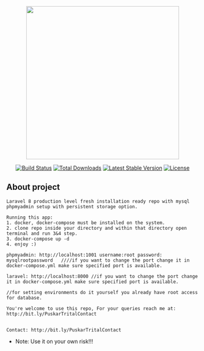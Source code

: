 <p align="center"><a href="https://laravel.com" target="_blank"><img src="https://raw.githubusercontent.com/laravel/art/master/logo-lockup/5%20SVG/2%20CMYK/1%20Full%20Color/laravel-logolockup-cmyk-red.svg" width="400"></a></p>

<p align="center">
<a href="https://travis-ci.org/laravel/framework"><img src="https://travis-ci.org/laravel/framework.svg" alt="Build Status"></a>
<a href="https://packagist.org/packages/laravel/framework"><img src="https://img.shields.io/packagist/dt/laravel/framework" alt="Total Downloads"></a>
<a href="https://packagist.org/packages/laravel/framework"><img src="https://img.shields.io/packagist/v/laravel/framework" alt="Latest Stable Version"></a>
<a href="https://packagist.org/packages/laravel/framework"><img src="https://img.shields.io/packagist/l/laravel/framework" alt="License"></a>
</p>

## About project 
    Laravel 8 production level fresh installation ready repo with mysql phpmyadmin setup with persistent storage option.

    Running this app:
    1. docker, docker-compose must be installed on the system.
    2. clone repo inside your directory and within that directory open terminal and run 3&4 step.
    3. docker-compose up -d
    4. enjoy :)

    phpmyadmin: http://localhost:1001 username:root password: mysqlrootpassword   ////if you want to change the port change it in docker-compose.yml make sure specified port is available.
    
    laravel: http://localhost:8000 //if you want to change the port change it in docker-compose.yml make sure specified port is available.

    //for setting environments do it yourself you already have root access for database.

    You're welcome to use this repo, For your queries reach me at: http://bit.ly/PuskarTritalContact


    Contact: http://bit.ly/PuskarTritalContact

* Note: Use it on your own risk!!!